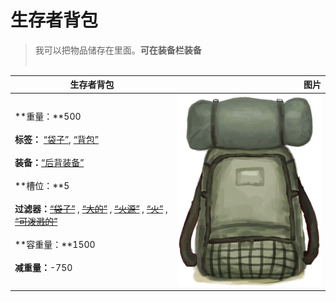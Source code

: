 # 生存者背包  
> 我可以把物品储存在里面。<b>可在装备栏装备</b><br><br>  
  
  生存者背包  |   图片   
 ----  |  ----:   
 **重量：**500<br><br>**标签：**	[“袋子”](tag_Bag.md), [“背包”](tag_Backpack.md)<br><br>**装备：**[“后背装备”](eTag_Backpack.md)<br><br>**槽位：**5<br><br>**过滤器：**~~[“袋子”](tag_Bag.md)~~ , ~~[“大的”](tag_Large.md)~~ , ~~[“火源”](tag_FireSource.md)~~ , ~~[“火”](tag_Fire.md)~~ , ~~[“可泼溅的”](tag_Spillable.md)~~<br><br>**容重量：**1500<br><br>**减重量：**-750  |  ![](Sprite/BackpackBig.png)   
  
